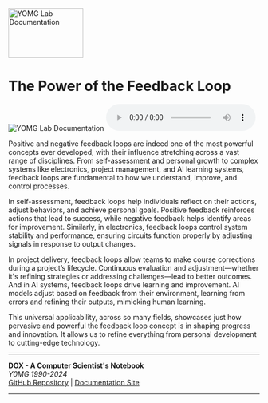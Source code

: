<img src="../dox.png" width="150" height="100" alt="YOMG Lab Documentation">

# The Power of the Feedback Loop


<img src="../feedback.jpg"  alt="YOMG Lab Documentation">

<audio controls>
  <source src="../feedback.mp3" type="audio/mpeg">
  Your browser does not support the audio element.
</audio>


Positive and negative feedback loops are indeed one of the most powerful concepts ever developed, with their influence stretching across a vast range of disciplines. From self-assessment and personal growth to complex systems like electronics, project management, and AI learning systems, feedback loops are fundamental to how we understand, improve, and control processes.

In self-assessment, feedback loops help individuals reflect on their actions, adjust behaviors, and achieve personal goals. Positive feedback reinforces actions that lead to success, while negative feedback helps identify areas for improvement. Similarly, in electronics, feedback loops control system stability and performance, ensuring circuits function properly by adjusting signals in response to output changes.

In project delivery, feedback loops allow teams to make course corrections during a project’s lifecycle. Continuous evaluation and adjustment—whether it's refining strategies or addressing challenges—lead to better outcomes. And in AI systems, feedback loops drive learning and improvement. AI models adjust based on feedback from their environment, learning from errors and refining their outputs, mimicking human learning.

This universal applicability, across so many fields, showcases just how pervasive and powerful the feedback loop concept is in shaping progress and innovation. It allows us to refine everything from personal development to cutting-edge technology.

---
**DOX - A Computer Scientist's Notebook**  
_Y0MG 1990-2024_  
[GitHub Repository](https://github.com/youroldmangaming/DOX/tree/master) | [Documentation Site](https://dox.youroldmangaming.com)

---
